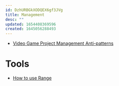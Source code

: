 ```yaml
---
id: DzhURBGkXODQEX6gf3JVg
title: Management
desc: ""
updated: 1654408369596
created: 1645056288493
---
```


- [Video Game Project Management Anti-patterns](https://arxiv.org/abs/2202.06183)

# Tools

- [How to use Range](https://www.range.co/help/article/how-to-use-range)
